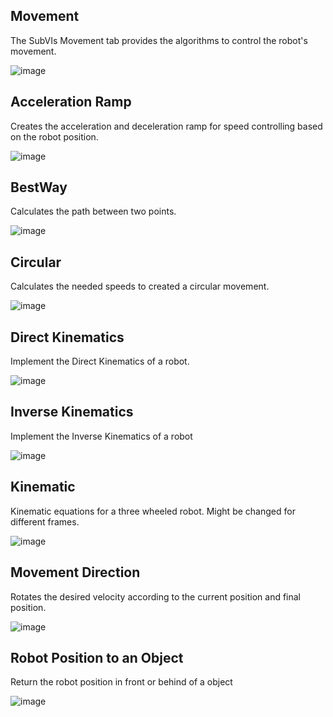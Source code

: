 ## Movement

The SubVIs Movement tab provides the algorithms to control the robot's movement.

![image](https://github.com/FelipeFerreira13/Mobile_Robotics_Solutions/assets/103584400/2037b8b2-7715-4d1c-b109-c348b99a6b86)

## Acceleration Ramp

Creates the acceleration and deceleration ramp for speed controlling based on the robot position.

![image](https://github.com/FelipeFerreira13/Mobile_Robotics_Solutions/assets/103584400/961a1baa-1511-44a2-9660-9245f78b0ec6)

## BestWay

Calculates the path between two points.

![image](https://github.com/FelipeFerreira13/Mobile_Robotics_Solutions/assets/103584400/064bc072-8d68-4a81-9af0-43fc34523e1a)

## Circular 

Calculates the needed speeds to created a circular movement.

![image](https://github.com/FelipeFerreira13/Mobile_Robotics_Solutions/assets/103584400/bf263c18-2069-4d3d-9a02-f7fc0b92503f)

## Direct Kinematics

Implement the Direct Kinematics of a robot.

![image](https://github.com/FelipeFerreira13/Mobile_Robotics_Solutions/assets/103584400/08226972-4d93-4ab6-8231-522f6ae1974c)

## Inverse Kinematics

Implement the Inverse Kinematics of a robot

![image](https://github.com/FelipeFerreira13/Mobile_Robotics_Solutions/assets/103584400/3afa9a3e-66fd-47d4-96c3-72fbb31c18a5)

## Kinematic

Kinematic equations for a three wheeled robot. Might be changed for different frames.

![image](https://github.com/FelipeFerreira13/Mobile_Robotics_Solutions/assets/103584400/56d87931-e701-4f3b-999b-e86ac864d0d8)

## Movement Direction

Rotates the desired velocity according to the current position and final position.

![image](https://github.com/FelipeFerreira13/Mobile_Robotics_Solutions/assets/103584400/5d0ef2b0-39a7-4199-bd6d-a13a831a779c)

## Robot Position to an Object

Return the robot position in front or behind of a object

![image](https://github.com/FelipeFerreira13/Mobile_Robotics_Solutions/assets/103584400/873e978d-c68a-48e0-8915-c5ff3d2d87c5)

